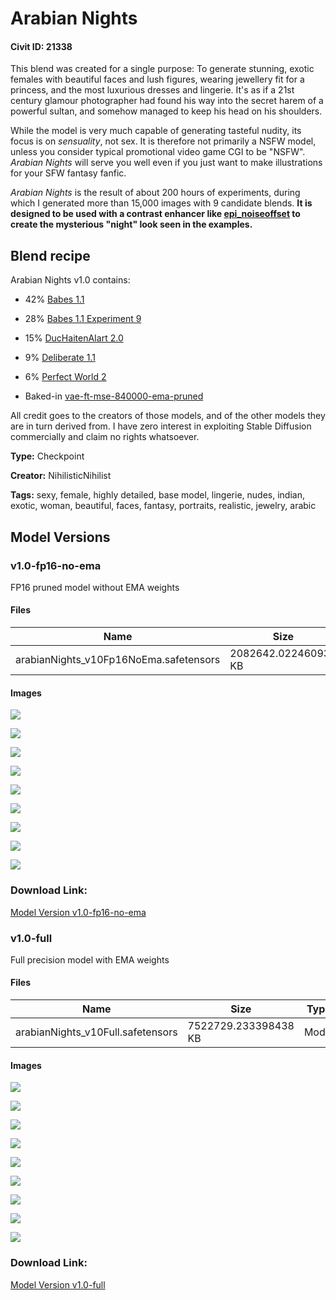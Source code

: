 # Arabian Nights

#### Civit ID: 21338

<p>This blend was created for a single purpose: To generate stunning, exotic females with beautiful faces and lush figures, wearing jewellery fit for a princess, and the most luxurious dresses and lingerie. It's as if a 21st century glamour photographer had found his way into the secret harem of a powerful sultan, and somehow managed to keep his head on his shoulders.</p><p>While the model is very much capable of generating tasteful nudity, its focus is on <em>sensuality</em>, not sex. It is therefore not primarily a NSFW model, unless you consider typical promotional video game CGI to be "NSFW". <em>Arabian Nights</em> will serve you well even if you just want to make illustrations for your SFW fantasy fanfic.</p><p><em>Arabian Nights</em> is the result of about 200 hours of experiments, during which I generated more than 15,000 images with 9 candidate blends. <strong>It is designed to be used with a contrast enhancer like </strong><a target="_blank" rel="ugc" href="https://civitai.com/models/13941/epinoiseoffset"><strong>epi_noiseoffset</strong></a><strong> to create the mysterious "night" look seen in the examples.</strong></p><p></p><h2>Blend recipe</h2><p>Arabian Nights v1.0 contains:</p><ul><li><p>42% <a target="_blank" rel="ugc" href="https://civitai.com/models/2220/babes">Babes 1.1</a></p></li><li><p>28% <a target="_blank" rel="ugc" href="https://civitai.com/models/2220/babes">Babes 1.1 Experiment 9</a></p></li><li><p>15% <a target="_blank" rel="ugc" href="https://civitai.com/models/3079/duchaitenaiart-fantasyai">DucHaitenAIart 2.0</a></p></li><li><p>9% <a target="_blank" rel="ugc" href="https://civitai.com/models/4823/deliberate">Deliberate 1.1</a></p></li><li><p>6% <a target="_blank" rel="ugc" href="https://civitai.com/models/8281/perfect-world">Perfect World 2</a></p></li><li><p>Baked-in <a target="_blank" rel="ugc" href="https://huggingface.co/stabilityai/sd-vae-ft-mse-original/tree/main">vae-ft-mse-840000-ema-pruned</a></p></li></ul><p>All credit goes to the creators of those models, and of the other models they are in turn derived from. I have zero interest in exploiting Stable Diffusion commercially and claim no rights whatsoever.</p><p></p>

**Type:** Checkpoint

**Creator:** NihilisticNihilist

**Tags:** sexy, female, highly detailed, base model, lingerie, nudes, indian, exotic, woman, beautiful, faces, fantasy, portraits, realistic, jewelry, arabic

## Model Versions

### v1.0-fp16-no-ema

<p>FP16 pruned model without EMA weights</p>

#### Files

| Name | Size | Type | Format | Download Url | AutoV1 | AutoV2 | SHA256 | CRC32 | BLAKE3 |
| --- | --- | --- | --- | --- | --- | --- | --- | --- | --- |
| arabianNights_v10Fp16NoEma.safetensors | 2082642.022460938 KB | Model | SafeTensor | https://civitai.com/api/download/models/26025 | B430F095 | 27A8708474 | 27A8708474B6146B5FCE7B8F13A336BE1CE403DA21FCF3FAC00F9707C48B1846 | 96706CCB | D238C4734660E9304BD487A2B31A8D8945989A75FD476B5FC6FD118EF85D8E8F |

#### Images

<p><img src="https://image.civitai.com/xG1nkqKTMzGDvpLrqFT7WA/9ceeaa2d-321c-49e5-0fbd-422bf6ef8400/width=450/286215.jpeg" /></p>

<p><img src="https://image.civitai.com/xG1nkqKTMzGDvpLrqFT7WA/f7cf32fc-4711-4617-4e10-22bff4947f00/width=450/286214.jpeg" /></p>

<p><img src="https://image.civitai.com/xG1nkqKTMzGDvpLrqFT7WA/51e4befc-eaa0-4a13-4bb7-64f2b0f98d00/width=450/286213.jpeg" /></p>

<p><img src="https://image.civitai.com/xG1nkqKTMzGDvpLrqFT7WA/b26ed108-6751-4125-a2d0-7c8f69e99200/width=450/286212.jpeg" /></p>

<p><img src="https://image.civitai.com/xG1nkqKTMzGDvpLrqFT7WA/345063bc-addd-424a-e29b-17c2b2210d00/width=450/286211.jpeg" /></p>

<p><img src="https://image.civitai.com/xG1nkqKTMzGDvpLrqFT7WA/8f05930c-99ea-4825-d713-bb5cff0daa00/width=450/286210.jpeg" /></p>

<p><img src="https://image.civitai.com/xG1nkqKTMzGDvpLrqFT7WA/6075862b-e75b-4d1e-e14a-cbb6f8b12700/width=450/286209.jpeg" /></p>

<p><img src="https://image.civitai.com/xG1nkqKTMzGDvpLrqFT7WA/8707b94f-9d13-4032-1995-37554515dd00/width=450/286208.jpeg" /></p>

<p><img src="https://image.civitai.com/xG1nkqKTMzGDvpLrqFT7WA/32685b23-0279-498b-b174-7631f644c700/width=450/286207.jpeg" /></p>

### Download Link:

[Model Version v1.0-fp16-no-ema](https://civitai.com/api/download/models/26025)

### v1.0-full

<p>Full precision model with EMA weights</p>

#### Files

| Name | Size | Type | Format | Download Url | AutoV1 | AutoV2 | SHA256 | CRC32 | BLAKE3 |
| --- | --- | --- | --- | --- | --- | --- | --- | --- | --- |
| arabianNights_v10Full.safetensors | 7522729.233398438 KB | Model | SafeTensor | https://civitai.com/api/download/models/25398 | 7BB08CA2 | 48E60207F7 | 48E60207F74821F364312F2C794BF2B47431678E5EA4BEB4E739F2C46251099F | 6631812A | 6528631FA21E8D03ADCE2E19CC45F173E5C5E5811F716422D7A5677FF614EB1E |

#### Images

<p><img src="https://image.civitai.com/xG1nkqKTMzGDvpLrqFT7WA/9ceeaa2d-321c-49e5-0fbd-422bf6ef8400/width=450/278803.jpeg" /></p>

<p><img src="https://image.civitai.com/xG1nkqKTMzGDvpLrqFT7WA/f7cf32fc-4711-4617-4e10-22bff4947f00/width=450/278813.jpeg" /></p>

<p><img src="https://image.civitai.com/xG1nkqKTMzGDvpLrqFT7WA/51e4befc-eaa0-4a13-4bb7-64f2b0f98d00/width=450/278812.jpeg" /></p>

<p><img src="https://image.civitai.com/xG1nkqKTMzGDvpLrqFT7WA/b26ed108-6751-4125-a2d0-7c8f69e99200/width=450/280007.jpeg" /></p>

<p><img src="https://image.civitai.com/xG1nkqKTMzGDvpLrqFT7WA/345063bc-addd-424a-e29b-17c2b2210d00/width=450/281061.jpeg" /></p>

<p><img src="https://image.civitai.com/xG1nkqKTMzGDvpLrqFT7WA/8f05930c-99ea-4825-d713-bb5cff0daa00/width=450/278807.jpeg" /></p>

<p><img src="https://image.civitai.com/xG1nkqKTMzGDvpLrqFT7WA/6075862b-e75b-4d1e-e14a-cbb6f8b12700/width=450/278806.jpeg" /></p>

<p><img src="https://image.civitai.com/xG1nkqKTMzGDvpLrqFT7WA/8707b94f-9d13-4032-1995-37554515dd00/width=450/278804.jpeg" /></p>

<p><img src="https://image.civitai.com/xG1nkqKTMzGDvpLrqFT7WA/32685b23-0279-498b-b174-7631f644c700/width=450/279967.jpeg" /></p>

### Download Link:

[Model Version v1.0-full](https://civitai.com/api/download/models/25398)


